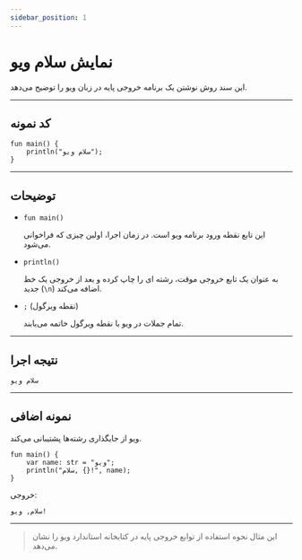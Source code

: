 ```yaml
---
sidebar_position: 1
---
```


# نمایش سلام ویو

این سند روش نوشتن یک برنامه خروجی پایه در زبان ویو را توضیح می‌دهد.

---

## کد نمونه

```wave
fun main() {
    println("سلام ویو");
}
```

---

## توضیحات

- `fun main()`

  این تابع نقطه ورود برنامه ویو است. در زمان اجرا، اولین چیزی که فراخوانی می‌شود.

- `println()`

  به عنوان یک تابع خروجی موقت، رشته ای را چاپ کرده و بعد از خروجی یک خط جدید (`\n`) اضافه می‌کند.

- `;` (نقطه ویرگول)

  تمام جملات در ویو با نقطه ویرگول خاتمه می‌یابند.

---

## نتیجه اجرا

```text
سلام ویو
```

---

## نمونه اضافی

ویو از جایگذاری رشته‌ها پشتیبانی می‌کند.

```wave
fun main() {
    var name: str = "ویو";
    println("سلام, {}!", name);
}
```

خروجی:

```text
سلام, ویو!
```

---

> این مثال نحوه استفاده از توابع خروجی پایه در کتابخانه استاندارد ویو را نشان می‌دهد.